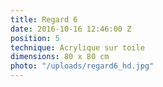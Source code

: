```yaml
---
title: Regard 6
date: 2016-10-16 12:46:00 Z
position: 5
technique: Acrylique sur toile
dimensions: 80 x 80 cm
photo: "/uploads/regard6_hd.jpg"
---
```


